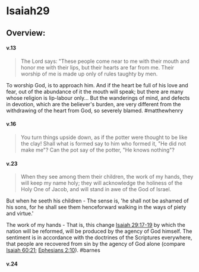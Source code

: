 # Isaiah29

## Overview:



#### v.13
>The Lord says: "These people come near to me with their mouth and honor me with their lips, but their hearts are far from me. Their worship of me is made up only of rules taughty by men.

To worship God, is to approach him. And if the heart be full of his love and fear, out of the abundance of it the mouth will speak; but there are many whose religion is lip-labour only... But the wanderings of mind, and defects in devotion, which are the believer's burden, are very different from the withdrawing of the heart from God, so severely blamed.
#matthewhenry 

#### v.16
>You turn things upside down, as if the potter were thought to be like the clay! Shall what is formed say to him who formed it, "He did not make me"? Can the pot say of the potter, "He knows nothing"?

#### v.23
>When they see among them their children, the work of my hands, they will keep my name holy; they will acknowledge the holiness of the Holy One of Jacob, and will stand in awe of the God of Israel.

But when he seeth his children - The sense is, 'he shall not be ashamed of his sons, for he shall see them henceforward walking in the ways of piety and virtue.'

The work of my hands - That is, this change [Isaiah 29:17-19](http://biblehub.com/isaiah/29-17.htm) by which the nation will be reformed, will be produced by the agency of God himself. The sentiment is in accordance with the doctrines of the Scriptures everywhere, that people are recovered from sin by the agency of God alone (compare [Isaiah 60:21](https://biblehub.com/isaiah/60-21.htm); [Ephesians 2:10](https://biblehub.com/ephesians/2-10.htm)).
#barnes 

#### v.24
>